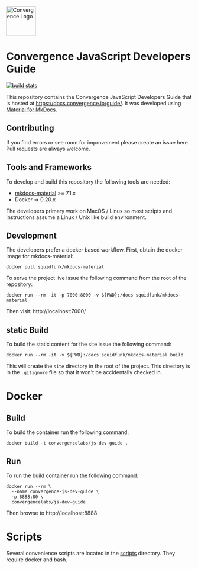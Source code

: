 <img alt="Convergence Logo" height="80" src="https://convergence.io/assets/img/convergence-logo.png" >

# Convergence JavaScript Developers Guide
[![build stats](https://github.com/convergencelabs/js-dev-guide/actions/workflows/build.yml/badge.svg)](https://github.com/convergencelabs/js-dev-guide/actions/workflows/build.yml)

This repository contains the Convergence JavaScript Developers Guide that is hosted at https://docs.convergence.io/guide/.  It was developed using [Material for MkDocs](https://squidfunk.github.io/mkdocs-material/).

## Contributing
If you find errors or see room for improvement please create an issue here. Pull requests are always welcome.

## Tools and Frameworks
To develop and build this repository the following tools are needed:

  * [mkdocs-material](https://squidfunk.github.io/mkdocs-material/) >= 7.1.x
  * Docker => 0.20.x

The developers primary work on MacOS / Linux so most scripts and instructions assume a Linux / Unix like build environment.

## Development
The developers prefer a docker based workflow.  First, obtain the docker image for mkdocs-material:

```shell
docker pull squidfunk/mkdocs-material
```

To serve the project live issue the following command from the root of the repository:

```shell
docker run --rm -it -p 7000:8000 -v ${PWD}:/docs squidfunk/mkdocs-material
```

Then visit: http://localhost:7000/

## static Build
To build the static content for the site issue the following command:

```shell
docker run --rm -it -v ${PWD}:/docs squidfunk/mkdocs-material build
```

This will create the `site` directory in the root of the project.  This directory is in the `.gitignore` file so that it won't be accidentally checked in.


# Docker

## Build
To build the container run the following command:

```shell
docker build -t convergencelabs/js-dev-guide .
```

## Run
To run the build container run the following command:

```shell
docker run --rm \
  --name convergence-js-dev-guide \
  -p 8888:80 \
  convergencelabs/js-dev-guide
```

Then browse to http://localhost:8888

# Scripts
Several convenience scripts are located in the [scripts](./scripts) directory. They require docker and bash.